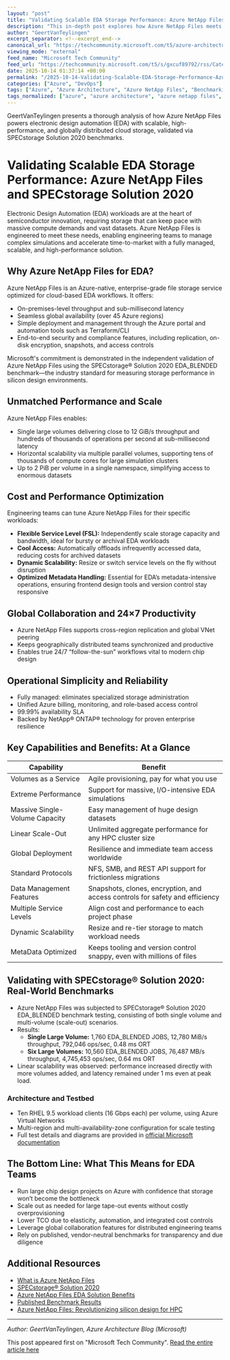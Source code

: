 ```yaml
---
layout: "post"
title: "Validating Scalable EDA Storage Performance: Azure NetApp Files and SPECstorage Solution 2020"
description: "This in-depth post explores how Azure NetApp Files meets the stringent demands of Electronic Design Automation (EDA) by delivering robust, scalable, and high-performance storage, validated through SPECstorage Solution 2020 EDA_BLENDED benchmarks. It addresses cost optimization, global collaboration, operational simplicity, and provides real benchmark data and methodology for semiconductor and HPC teams seeking to run large-scale simulations on Azure."
author: "GeertVanTeylingen"
excerpt_separator: <!--excerpt_end-->
canonical_url: "https://techcommunity.microsoft.com/t5/azure-architecture-blog/validating-scalable-eda-storage-performance-azure-netapp-files/ba-p/4459517"
viewing_mode: "external"
feed_name: "Microsoft Tech Community"
feed_url: "https://techcommunity.microsoft.com/t5/s/gxcuf89792/rss/Category?category.id=Azure"
date: 2025-10-14 01:37:14 +00:00
permalink: "/2025-10-14-Validating-Scalable-EDA-Storage-Performance-Azure-NetApp-Files-and-SPECstorage-Solution-2020.html"
categories: ["Azure", "DevOps"]
tags: ["Azure", "Azure Architecture", "Azure NetApp Files", "Benchmarking", "Cloud File Storage", "Cloud Storage", "Community", "Data Management", "DevOps", "Electronic Design Automation", "Global Collaboration", "High Performance Computing", "HPC", "Hybrid Cloud", "IaC", "Latency Optimization", "Performance Engineering", "Resilience", "Scalability", "SPECstorage Solution", "Storage Optimization", "Virtual Networks"]
tags_normalized: ["azure", "azure architecture", "azure netapp files", "benchmarking", "cloud file storage", "cloud storage", "community", "data management", "devops", "electronic design automation", "global collaboration", "high performance computing", "hpc", "hybrid cloud", "iac", "latency optimization", "performance engineering", "resilience", "scalability", "specstorage solution", "storage optimization", "virtual networks"]
---
```


GeertVanTeylingen presents a thorough analysis of how Azure NetApp Files powers electronic design automation (EDA) with scalable, high-performance, and globally distributed cloud storage, validated via SPECstorage Solution 2020 benchmarks.<!--excerpt_end-->

# Validating Scalable EDA Storage Performance: Azure NetApp Files and SPECstorage Solution 2020

Electronic Design Automation (EDA) workloads are at the heart of semiconductor innovation, requiring storage that can keep pace with massive compute demands and vast datasets. Azure NetApp Files is engineered to meet these needs, enabling engineering teams to manage complex simulations and accelerate time-to-market with a fully managed, scalable, and high-performance solution.

## Why Azure NetApp Files for EDA?

Azure NetApp Files is an Azure-native, enterprise-grade file storage service optimized for cloud-based EDA workflows. It offers:

- On-premises-level throughput and sub-millisecond latency
- Seamless global availability (over 45 Azure regions)
- Simple deployment and management through the Azure portal and automation tools such as Terraform/CLI
- End-to-end security and compliance features, including replication, on-disk encryption, snapshots, and access controls

Microsoft's commitment is demonstrated in the independent validation of Azure NetApp Files using the SPECstorage® Solution 2020 EDA_BLENDED benchmark—the industry standard for measuring storage performance in silicon design environments.

## Unmatched Performance and Scale

Azure NetApp Files enables:

- Single large volumes delivering close to 12 GiB/s throughput and hundreds of thousands of operations per second at sub-millisecond latency
- Horizontal scalability via multiple parallel volumes, supporting tens of thousands of compute cores for large simulation clusters
- Up to 2 PiB per volume in a single namespace, simplifying access to enormous datasets

## Cost and Performance Optimization

Engineering teams can tune Azure NetApp Files for their specific workloads:

- **Flexible Service Level (FSL):** Independently scale storage capacity and bandwidth, ideal for bursty or archival EDA workloads
- **Cool Access:** Automatically offloads infrequently accessed data, reducing costs for archived datasets
- **Dynamic Scalability:** Resize or switch service levels on the fly without disruption
- **Optimized Metadata Handling:** Essential for EDA’s metadata-intensive operations, ensuring frontend design tools and version control stay responsive

## Global Collaboration and 24×7 Productivity

- Azure NetApp Files supports cross-region replication and global VNet peering
- Keeps geographically distributed teams synchronized and productive
- Enables true 24/7 “follow-the-sun” workflows vital to modern chip design

## Operational Simplicity and Reliability

- Fully managed: eliminates specialized storage administration
- Unified Azure billing, monitoring, and role-based access control
- 99.99% availability SLA
- Backed by NetApp® ONTAP® technology for proven enterprise resilience

## Key Capabilities and Benefits: At a Glance

| Capability | Benefit |
| --- | --- |
| Volumes as a Service | Agile provisioning, pay for what you use |
| Extreme Performance | Support for massive, I/O-intensive EDA simulations |
| Massive Single-Volume Capacity | Easy management of huge design datasets |
| Linear Scale-Out | Unlimited aggregate performance for any HPC cluster size |
| Global Deployment | Resilience and immediate team access worldwide |
| Standard Protocols | NFS, SMB, and REST API support for frictionless migrations |
| Data Management Features | Snapshots, clones, encryption, and access controls for safety and efficiency |
| Multiple Service Levels | Align cost and performance to each project phase |
| Dynamic Scalability | Resize and re-tier storage to match workload needs |
| MetaData Optimized | Keeps tooling and version control snappy, even with millions of files |

## Validating with SPECstorage® Solution 2020: Real-World Benchmarks

- Azure NetApp Files was subjected to SPECstorage® Solution 2020 EDA_BLENDED benchmark testing, consisting of both single volume and multi-volume (scale-out) scenarios.
- Results:
  - **Single Large Volume:** 1,760 EDA_BLENDED JOBS, 12,780 MiB/s throughput, 792,046 ops/sec, 0.48 ms ORT
  - **Six Large Volumes:** 10,560 EDA_BLENDED JOBS, 76,487 MB/s throughput, 4,745,453 ops/sec, 0.64 ms ORT
- Linear scalability was observed: performance increased directly with more volumes added, and latency remained under 1 ms even at peak load.

### Architecture and Testbed

- Ten RHEL 9.5 workload clients (16 Gbps each) per volume, using Azure Virtual Networks
- Multi-region and multi-availability-zone configuration for scale testing
- Full test details and diagrams are provided in [official Microsoft documentation](https://learn.microsoft.com/azure/azure-netapp-files/solutions-benefits-azure-netapp-files-electronic-design-automation)

## The Bottom Line: What This Means for EDA Teams

- Run large chip design projects on Azure with confidence that storage won’t become the bottleneck
- Scale out as needed for large tape-out events without costly overprovisioning
- Lower TCO due to elasticity, automation, and integrated cost controls
- Leverage global collaboration features for distributed engineering teams
- Rely on published, vendor-neutral benchmarks for transparency and due diligence

## Additional Resources

- [What is Azure NetApp Files](https://learn.microsoft.com/en-us/azure/azure-netapp-files/azure-netapp-files-introduction)
- [SPECstorage® Solution 2020](https://www.spec.org/storage2020/)
- [Azure NetApp Files EDA Solution Benefits](https://learn.microsoft.com/azure/azure-netapp-files/solutions-benefits-azure-netapp-files-electronic-design-automation)
- [Published Benchmark Results](https://www.spec.org/storage2020/results/eda_blended/)
- [Azure NetApp Files: Revolutionizing silicon design for HPC](https://azure.microsoft.com/blog/azure-netapp-files-revolutionizing-silicon-design-for-high-performance-computing/)

---

*Author: GeertVanTeylingen, Azure Architecture Blog (Microsoft)*

This post appeared first on "Microsoft Tech Community". [Read the entire article here](https://techcommunity.microsoft.com/t5/azure-architecture-blog/validating-scalable-eda-storage-performance-azure-netapp-files/ba-p/4459517)
